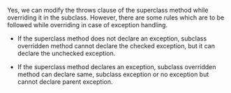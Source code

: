 Yes, we can modify the throws clause of the superclass method while
overriding it in the subclass. However, there are some rules which are
to be followed while overriding in case of exception handling.

- If the superclass method does not declare an exception, subclass
  overridden method cannot declare the checked exception, but it can
  declare the unchecked exception.

- If the superclass method declares an exception, subclass overridden
  method can declare same, subclass exception or no exception but
  cannot declare parent exception.